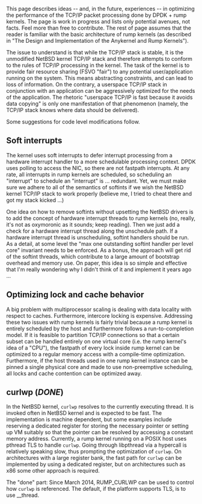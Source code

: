 This page describes ideas -- and, in the future, experiences -- in optimizing the performance of the TCP/IP packet processing done by DPDK + rump kernels.  The page is work in progress and lists only potential avenues, not facts.  Feel more than free to contribute.  The rest of page assumes that the reader is familiar with the basic architecture of rump kernels (as described in "The Design and Implementation of the Anykernel and Rump Kernels").

The issue to understand is that while the TCP/IP stack is stable, it is the unmodified NetBSD kernel TCP/IP stack and therefore attempts to conform to the rules of TCP/IP processing in the kernel.  The task of the kernel is to provide fair resource sharing (FSVO "fair") to any potential user/application running on the system.  This means abstracting constraints, and can lead to loss of information.  On the contrary, a userspace TCP/IP stack in conjunction with an application can be aggressively optimized for the needs of the application.  The rhetoric "userspace TCP/IP is fast because it avoids data copying" is only one manifestation of that phenomenon (namely, the TCP/IP stack knows where data should be delivered).

Some suggestions for code level modifications follow.

Soft interrupts
---------------

The kernel uses soft interrupts to defer interrupt processing from a hardware interrupt handler to a more schedulable processing context.  DPDK uses polling to access the NIC, so there are not fastpath interrupts.  At any rate, all interrupts in rump kernels are scheduled, so scheduling an "interrupt" to schedule an "interrupt" is ... redundant.  Yet, we must make sure we adhere to all of the semantics of softints if we wish the NetBSD kernel TCP/IP stack to work properly (believe me, I tried to cheat there and got my stack kicked ...)

One idea on how to remove softints without upsetting the NetBSD drivers is to add the concept of hardware interrupt threads to rump kernels (no, really, it's not as oxymoronic as it sounds; keep reading).  Then we just add a check for a hardware interrupt thread along the unschedule path.  If a hardware interrupt thread is unscheduling, softint handlers should be run.  As a detail, at some level the "max one outstanding softint handler per level core" invariant needs to be enforced.  As a bonus, the approach will get rid of the softint threads, which contribute to a large amount of bootstrap overhead and memory use.  On paper, this idea is so simple and effective that I'm really wondering why I didn't think of it and implement it years ago ...

Optimizing lock and cache behavior
----------------------------------

A big problem with multiprocessor scaling is dealing with data locality with respect to caches.  Furthermore, intercore locking is expensive.  Addressing these two issues with rump kernels is fairly trivial because a rump kernel is entirely scheduled by the host and furthermore follows a run-to-completion model.  If it is feasible to partition TCP/IP connections so that a certain subset can be handled entirely on one virtual core (i.e. the rump kernel's idea of a "CPU"), the fastpath of every lock inside rump kernel can be optimized to a regular memory access with a compile-time optimization.  Furthermore, if the host threads used in one rump kernel instance can be pinned a single physical core and made to use non-preemptive scheduling, all locks and cache contention can be optimized away.

curlwp (*DONE*)
---------------

In the NetBSD kernel, `curlwp` resolves to the currently executing thread.  It is invoked often in NetBSD kernel and is expected to be fast.  The implementation is machine dependent, but some examples include reserving a dedicated register for storing the necessary pointer or setting up VM suitably so that the pointer can be resolved by accessing a constant memory address.  Currently, a rump kernel running on a POSIX host uses pthread TLS to handle `curlwp`.  Going through libpthread via a hypercall is relatively speaking slow, thus prompting the optimization of `curlwp`.  On architectures with a large register bank, the fast path for `curlwp` can be implemented by using a dedicated register, but on architectures such as x86 some other approach is required.

The "done" part:
Since March 2014, RUMP_CURLWP can be used to control how `curlwp` is referenced.  The default, if the platform supports TLS, is to use __thread.